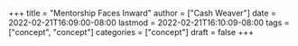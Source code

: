 +++
title = "Mentorship Faces Inward"
author = ["Cash Weaver"]
date = 2022-02-21T16:09:00-08:00
lastmod = 2022-02-21T16:10:09-08:00
tags = ["concept", "concept"]
categories = ["concept"]
draft = false
+++
